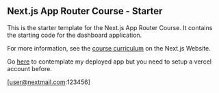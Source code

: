 ## Next.js App Router Course - Starter

This is the starter template for the Next.js App Router Course. It contains the starting code for the dashboard application.

For more information, see the [course curriculum](https://nextjs.org/learn) on the Next.js Website.

Go [here](https://nextjs-dashboard-nr2dcvioh-afrinics-projects.vercel.app/) to contemplate my deployed app but you need to setup a vercel account before.









[user@nextmail.com:123456]
